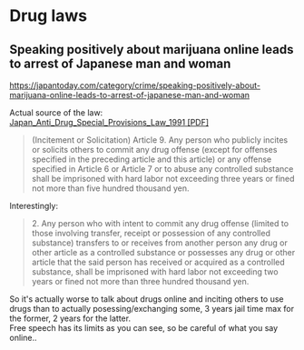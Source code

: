 # Drug laws

## Speaking positively about marijuana online leads to arrest of Japanese man and woman

https://japantoday.com/category/crime/speaking-positively-about-marijuana-online-leads-to-arrest-of-japanese-man-and-woman

Actual source of the law:  
[Japan_Anti_Drug_Special_Provisions_Law_1991 [PDF]](./assets/Japan_Anti_Drug_Special_Provisions_Law_1991.pdf)

<blockquote>
(Incitement or Solicitation) Article 9. Any person who publicly incites or solicits others to commit any drug offense (except for offenses specified in the preceding article and this article) or any offense specified in Article 6 or Article 7 or to abuse any controlled substance shall be imprisoned with hard labor not exceeding three years or fined not more than five hundred thousand yen. 
</blockquote>

Interestingly:  

<blockquote>
2. Any person who with intent to commit any drug offense (limited to those involving transfer, receipt or possession of any controlled substance) transfers to or receives from another person any drug or other article as a controlled substance or possesses any drug or other article that the said person has received or acquired as a controlled substance, shall be imprisoned with hard labor not exceeding two years or fined not more than three hundred thousand yen.
</blockquote>

So it's actually worse to talk about drugs online and inciting others to use drugs than to actually posessing/exchanging some, 3 years jail time max for the former, 2 years for the latter.  
Free speech has its limits as you can see, so be careful of what you say online..
